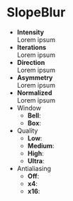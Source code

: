 # SlopeBlur

* **Intensity** \
  Lorem ipsum
* **Iterations** \
  Lorem ipsum
* **Direction** \
  Lorem ipsum
* **Asymmetry** \
  Lorem ipsum
* **Normalized** \
  Lorem ipsum
* Window
  * **Bell**:
  * **Box**:
* Quality
  * **Low**:
  * **Medium**:
  * **High**:
  * **Ultra**:
* Antialiasing
  * **Off**:
  * **x4**:
  * **x16**:
